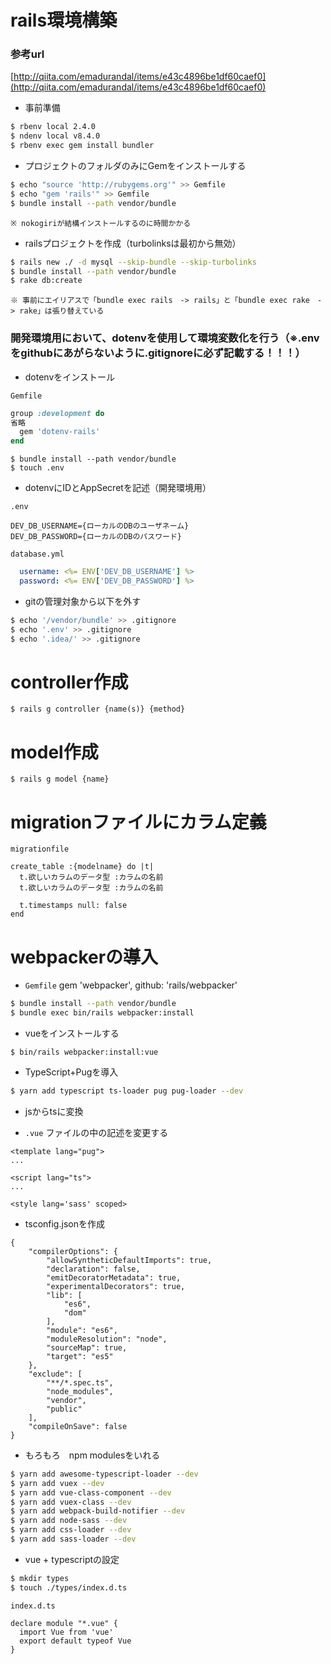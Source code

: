 # rails環境構築

### 参考url
[http://qiita.com/emadurandal/items/e43c4896be1df60caef0](http://qiita.com/emadurandal/items/e43c4896be1df60caef0)


- 事前準備
```bash
$ rbenv local 2.4.0
$ ndenv local v8.4.0
$ rbenv exec gem install bundler
```

- プロジェクトのフォルダのみにGemをインストールする

```bash
$ echo "source 'http://rubygems.org'" >> Gemfile
$ echo "gem 'rails'" >> Gemfile
$ bundle install --path vendor/bundle
```
`※ nokogiriが結構インストールするのに時間かかる`


- railsプロジェクトを作成（turbolinksは最初から無効）
```bash
$ rails new ./ -d mysql --skip-bundle --skip-turbolinks
$ bundle install --path vendor/bundle
$ rake db:create
```
`※ 事前にエイリアスで「bundle exec rails　-> rails」と「bundle exec rake　-> rake」は張り替えている`


### 開発環境用において、dotenvを使用して環境変数化を行う（※.envをgithubにあがらないように.gitignoreに必ず記載する！！！）

- dotenvをインストール

`Gemfile`
```ruby
group :development do
省略
  gem 'dotenv-rails'
end
```

```
$ bundle install --path vendor/bundle
$ touch .env
```
- dotenvにIDとAppSecretを記述（開発環境用）

`.env`
```
DEV_DB_USERNAME={ローカルのDBのユーザネーム}
DEV_DB_PASSWORD={ローカルのDBのパスワード}
```

`database.yml`
```yaml
  username: <%= ENV['DEV_DB_USERNAME'] %>
  password: <%= ENV['DEV_DB_PASSWORD'] %>
```

- gitの管理対象から以下を外す
```bash
$ echo '/vendor/bundle' >> .gitignore
$ echo '.env' >> .gitignore
$ echo '.idea/' >> .gitignore
```

# controller作成

```
$ rails g controller {name(s)} {method}
```

# model作成

```
$ rails g model {name}
```

# migrationファイルにカラム定義

```
migrationfile

create_table :{modelname} do |t|
  t.欲しいカラムのデータ型 :カラムの名前
  t.欲しいカラムのデータ型 :カラムの名前

  t.timestamps null: false
end
```

# webpackerの導入

- `Gemfile`
gem 'webpacker', github: 'rails/webpacker'

```bash
$ bundle install --path vendor/bundle
$ bundle exec bin/rails webpacker:install
```
- vueをインストールする
```
$ bin/rails webpacker:install:vue
```

- TypeScript+Pugを導入
```bash
$ yarn add typescript ts-loader pug pug-loader --dev
```

- jsからtsに変換

- `.vue` ファイルの中の記述を変更する

```vue
<template lang="pug">
...

<script lang="ts">
...

<style lang='sass' scoped>
```

- tsconfig.jsonを作成
```
{
    "compilerOptions": {
        "allowSyntheticDefaultImports": true,
        "declaration": false,
        "emitDecoratorMetadata": true,
        "experimentalDecorators": true,
        "lib": [
            "es6",
            "dom"
        ],
        "module": "es6",
        "moduleResolution": "node",
        "sourceMap": true,
        "target": "es5"
    },
    "exclude": [
        "**/*.spec.ts",
        "node_modules",
        "vendor",
        "public"
    ],
    "compileOnSave": false
}
```
- もろもろ　npm modulesをいれる
```bash
$ yarn add awesome-typescript-loader --dev
$ yarn add vuex --dev
$ yarn add vue-class-component --dev
$ yarn add vuex-class --dev
$ yarn add webpack-build-notifier --dev
$ yarn add node-sass --dev
$ yarn add css-loader --dev
$ yarn add sass-loader --dev
```

- vue + typescriptの設定

```bash
$ mkdir types
$ touch ./types/index.d.ts
```

`index.d.ts`
```
declare module "*.vue" {
  import Vue from 'vue'
  export default typeof Vue
}
```

